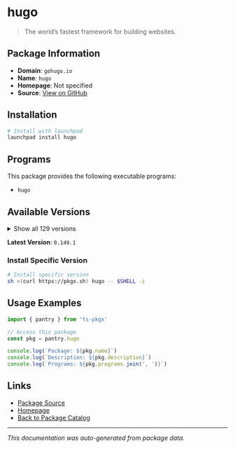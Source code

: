 # hugo

> The world’s fastest framework for building websites.

## Package Information

- **Domain**: `gohugo.io`
- **Name**: `hugo`
- **Homepage**: Not specified
- **Source**: [View on GitHub](https://github.com/pkgxdev/pantry/tree/main/projects/gohugo.io/package.yml)

## Installation

```bash
# Install with launchpad
launchpad install hugo
```

## Programs

This package provides the following executable programs:

- `hugo`

## Available Versions

<details>
<summary>Show all 129 versions</summary>

- `0.149.1`, `0.149.0`, `0.148.2`, `0.148.1`, `0.148.0`
- `0.147.9`, `0.147.8`, `0.147.7`, `0.147.6`, `0.147.5`
- `0.147.4`, `0.147.3`, `0.147.2`, `0.147.1`, `0.147.0`
- `0.146.7`, `0.146.6`, `0.146.5`, `0.146.4`, `0.146.3`
- `0.146.2`, `0.146.1`, `0.146.0`, `0.145.0`, `0.144.2`
- `0.144.1`, `0.144.0`, `0.143.1`, `0.143.0`, `0.142.0`
- `0.141.0`, `0.140.2`, `0.140.1`, `0.140.0`, `0.139.5`
- `0.139.4`, `0.139.3`, `0.139.2`, `0.139.1`, `0.139.0`
- `0.138.0`, `0.137.1`, `0.137.0`, `0.136.5`, `0.136.4`
- `0.136.3`, `0.136.2`, `0.136.1`, `0.136.0`, `0.135.0`
- `0.134.3`, `0.134.2`, `0.134.1`, `0.134.0`, `0.133.1`
- `0.133.0`, `0.132.2`, `0.132.1`, `0.132.0`, `0.131.0`
- `0.130.0`, `0.129.0`, `0.128.2`, `0.128.1`, `0.128.0`
- `0.127.0`, `0.126.3`, `0.126.2`, `0.126.1`, `0.126.0`
- `0.125.7`, `0.125.6`, `0.125.5`, `0.125.4`, `0.125.3`
- `0.125.2`, `0.125.1`, `0.125.0`, `0.124.1`, `0.124.0`
- `0.123.8`, `0.123.7`, `0.123.6`, `0.123.5`, `0.123.4`
- `0.123.3`, `0.123.2`, `0.123.1`, `0.123.0`, `0.122.0`
- `0.121.2`, `0.121.1`, `0.121.0`, `0.120.4`, `0.120.3`
- `0.120.2`, `0.120.1`, `0.120.0`, `0.119.0`, `0.118.2`
- `0.118.1`, `0.118.0`, `0.116.1`, `0.116.0`, `0.115.4`
- `0.115.3`, `0.115.2`, `0.115.1`, `0.115.0`, `0.114.1`
- `0.114.0`, `0.113.0`, `0.112.7`, `0.112.6`, `0.112.5`
- `0.112.4`, `0.112.3`, `0.112.2`, `0.112.1`, `0.112.0`
- `0.111.3`, `0.111.2`, `0.111.1`, `0.111.0`, `0.109.0`
- `0.108.0`, `0.107.0`, `0.105.0`, `0.104.3`

</details>

**Latest Version**: `0.149.1`

### Install Specific Version

```bash
# Install specific version
sh <(curl https://pkgx.sh) hugo -- $SHELL -i
```

## Usage Examples

```typescript
import { pantry } from 'ts-pkgx'

// Access this package
const pkg = pantry.hugo

console.log(`Package: ${pkg.name}`)
console.log(`Description: ${pkg.description}`)
console.log(`Programs: ${pkg.programs.join(', ')}`)
```

## Links

- [Package Source](https://github.com/pkgxdev/pantry/tree/main/projects/gohugo.io/package.yml)
- [Homepage](#)
- [Back to Package Catalog](../../package-catalog.md)

---

*This documentation was auto-generated from package data.*
